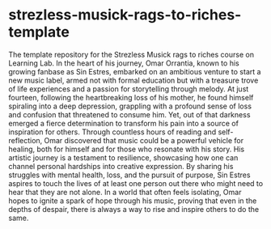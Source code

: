 # strezless-musick-rags-to-riches-template
The template repository for the Strezless Musick rags to riches course on Learning Lab.
In the heart of his journey, Omar Orrantia, known to his growing fanbase as Sin Estres, embarked on an ambitious venture to start a new music label, armed not with formal education but with a treasure trove of life experiences and a passion for storytelling through melody. At just fourteen, following the heartbreaking loss of his mother, he found himself spiraling into a deep depression, grappling with a profound sense of loss and confusion that threatened to consume him. Yet, out of that darkness emerged a fierce determination to transform his pain into a source of inspiration for others. Through countless hours of reading and self-reflection, Omar discovered that music could be a powerful vehicle for healing, both for himself and for those who resonate with his story. His artistic journey is a testament to resilience, showcasing how one can channel personal hardships into creative expression. By sharing his struggles with mental health, loss, and the pursuit of purpose, Sin Estres aspires to touch the lives of at least one person out there who might need to hear that they are not alone. In a world that often feels isolating, Omar hopes to ignite a spark of hope through his music, proving that even in the depths of despair, there is always a way to rise and inspire others to do the same.
